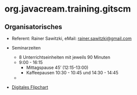 # org.javacream.training.gitscm


## Organisatorisches

* Referent: Rainer Sawitzki, eMail: rainer.sawitzki@gmail.com

* Seminarzeiten
  * 8 Unterrichtseinheiten mit jeweils 90 Minuten
  * 9:00 - 16:15
    * Mittagspause 45’ (12:15-13:00)
    * Kaffeepausen 10:30 - 10:45 und 14:30 - 14:45
  * 
* [Digitales Flipchart](https://docs.google.com/presentation/d/1vm1Q53em_piQnMG_SuQ3540KlvAJ8j0wV4JozuqrXw0/edit?usp=sharing)
